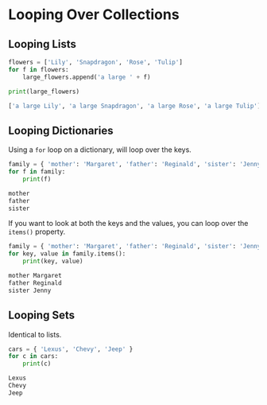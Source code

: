 # Looping Over Collections

## Looping Lists

```python
flowers = ['Lily', 'Snapdragon', 'Rose', 'Tulip']
for f in flowers:
    large_flowers.append('a large ' + f)

print(large_flowers)

['a large Lily', 'a large Snapdragon', 'a large Rose', 'a large Tulip']
```

## Looping Dictionaries

Using a `for` loop on a dictionary, will loop over the keys.

```python
family = { 'mother': 'Margaret', 'father': 'Reginald', 'sister': 'Jenny'}
for f in family:
    print(f)

mother
father
sister
```

If you want to look at both the keys and the values, you can loop over the `items()` property.

```python
family = { 'mother': 'Margaret', 'father': 'Reginald', 'sister': 'Jenny'}
for key, value in family.items():
    print(key, value)

mother Margaret
father Reginald
sister Jenny
```

## Looping Sets

Identical to lists.

```python
cars = { 'Lexus', 'Chevy', 'Jeep' }
for c in cars:
    print(c)

Lexus
Chevy
Jeep
```